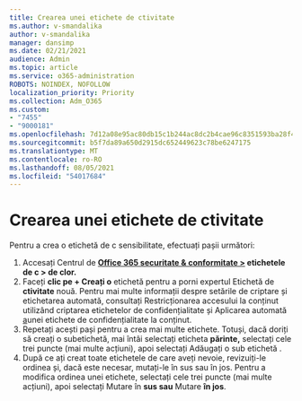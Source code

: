 ```yaml
---
title: Crearea unei etichete de ctivitate
ms.author: v-smandalika
author: v-smandalika
manager: dansimp
ms.date: 02/21/2021
audience: Admin
ms.topic: article
ms.service: o365-administration
ROBOTS: NOINDEX, NOFOLLOW
localization_priority: Priority
ms.collection: Adm_O365
ms.custom:
- "7455"
- "9000181"
ms.openlocfilehash: 7d12a08e95ac80db15c1b244ac8dc2b4cae96c8351593ba28f4f4a9790dada4f
ms.sourcegitcommit: b5f7da89a650d2915dc652449623c78be6247175
ms.translationtype: MT
ms.contentlocale: ro-RO
ms.lasthandoff: 08/05/2021
ms.locfileid: "54017684"
---
```

# <a name="create-a-sensitivity-label"></a>Crearea unei etichete de ctivitate

Pentru a crea o etichetă de c sensibilitate, efectuați pașii următori:

1. Accesați Centrul de **[Office 365 securitate & conformitate >](https://sip.protection.office.com/) etichetele de c > de clor.**
2. Faceți **clic pe + Creați o** etichetă pentru a porni expertul Etichetă de **ctivitate** nouă. Pentru mai multe informații despre setările [](/microsoft-365/compliance/encryption-sensitivity-labels) de criptare și etichetarea automată, consultați Restricționarea accesului la conținut utilizând criptarea etichetelor de confidențialitate și Aplicarea automată [a](/microsoft-365/compliance/apply-sensitivity-label-automatically)unei etichete de confidențialitate la conținut.
3. Repetați acești pași pentru a crea mai multe etichete. Totuși, dacă doriți să creați o subetichetă, mai întâi selectați eticheta **părinte,** selectați cele trei puncte (mai multe acțiuni), apoi selectați Adăugați o sub etichetă .
4. După ce ați creat toate etichetele de care aveți nevoie, revizuiți-le ordinea și, dacă este necesar, mutați-le în sus sau în jos. Pentru a modifica ordinea unei etichete, selectați cele trei puncte (mai multe acțiuni), apoi selectați Mutare în **sus sau** Mutare **în jos**. 
